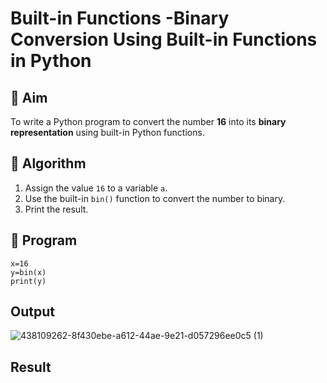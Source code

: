 # Built-in Functions -Binary Conversion Using Built-in Functions in Python

## 🎯 Aim
To write a Python program to convert the number **16** into its **binary representation** using built-in Python functions.

## 🧠 Algorithm
1. Assign the value `16` to a variable `a`.
2. Use the built-in `bin()` function to convert the number to binary.
3. Print the result.

## 🧾 Program

```
x=16
y=bin(x)
print(y)
```

## Output
![438109262-8f430ebe-a612-44ae-9e21-d057296ee0c5 (1)](https://github.com/user-attachments/assets/8f92d1e8-bd72-49ff-81fd-64a6118ea601)

## Result
